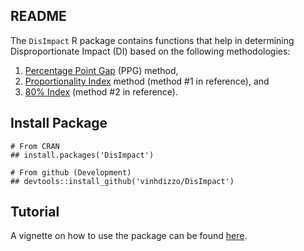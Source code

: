 ## README
The `DisImpact` R package contains functions that help in determining Disproportionate Impact (DI) based on the following methodologies:

1. [Percentage Point Gap](https://www.cccco.edu/-/media/CCCCO-Website/About-Us/Divisions/Digital-Innovation-and-Infrastructure/Research/Files/PercentagePointGapMethod2017.ashx) (PPG) method,
2. [Proportionality Index](https://www.cccco.edu/-/media/CCCCO-Website/About-Us/Divisions/Digital-Innovation-and-Infrastructure/Network-Operations/Accountability/Files/GUIDELINES-FOR-MEASURING-DISPROPORTIONATE-IMPACT-IN-EQUITY-PLANS.ashx) method (method #1 in reference), and
3. [80% Index](https://www.cccco.edu/-/media/CCCCO-Website/About-Us/Divisions/Digital-Innovation-and-Infrastructure/Network-Operations/Accountability/Files/GUIDELINES-FOR-MEASURING-DISPROPORTIONATE-IMPACT-IN-EQUITY-PLANS.a) (method #2 in reference).

## Install Package
```{r}
# From CRAN
## install.packages('DisImpact')

# From github (Development)
## devtools::install_github('vinhdizzo/DisImpact')
```

## Tutorial
A vignette on how to use the package can be found [here](https://CRAN.R-project.org/package=DisImpact/vignettes/Tutorial.html).
